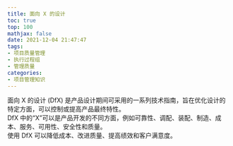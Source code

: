 ```yaml
---
title: 面向 X 的设计
toc: true
top: 100
mathjax: false
date: 2021-12-04 21:47:47
tags:
- 项目质量管理
- 执行过程组
- 管理质量
categories:
- 项目管理知识
---
```

面向 X 的设计 (DfX) 是产品设计期间可采用的一系列技术指南，旨在优化设计的特定方面，可以控制或提高产品最终特性。  
DfX 中的“X”可以是产品开发的不同方面，例如可靠性、调配、装配、制造、成本、服务、可用性、安全性和质量。  
使用 DfX 可以降低成本、改进质量、提高绩效和客户满意度。
